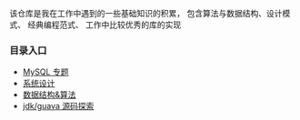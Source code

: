 该仓库是我在工作中遇到的一些基础知识的积累， 包含算法与数据结构、设计模式、 经典编程范式、 工作中比较优秀的库的实现

### 目录入口

- [MySQL 专题](./mysql.md)
- [系统设计](./Design.md)
- [数据结构&算法](./algorithm.md)
- [jdk/guava 源码探索](./jdkUsage.md)










